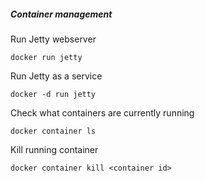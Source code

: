 ##### Container management
Run Jetty webserver
```
docker run jetty
```

Run Jetty as a service
```
docker -d run jetty
```

Check what containers are currently running
```
docker container ls
```

Kill running container
```
docker container kill <container id>
```
